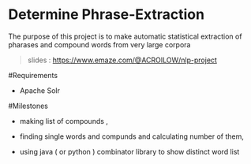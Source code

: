 # Determine Phrase-Extraction

The purpose of this project is to make automatic statistical extraction of pharases and compound words from very large corpora

>slides : https://www.emaze.com/@ACROILOW/nlp-project

#Requirements

* Apache Solr

#Milestones

* making list of compounds ,

* finding single words and compunds and calculating number of them,

* using java ( or python ) combinator library to show distinct word list 
